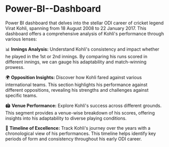 # Power-BI--Dashboard

 Power BI dashboard that delves into the stellar ODI career of cricket legend Virat Kohli, spanning from 18 August 2008 to 22 January 2017. This dashboard offers a comprehensive analysis of Kohli's performance through various lenses:

📊 **Innings Analysis:** Understand Kohli's consistency and impact whether he played in the 1st or 2nd innings. By comparing his runs scored in different innings, we can gauge his adaptability and match-winning prowess.


🌍 **Opposition Insights:** Discover how Kohli fared against various international teams. This section highlights his performance against different oppositions, revealing his strengths and challenges against specific teams.


🏟️ **Venue Performance:** Explore Kohli's success across different grounds. This segment provides a venue-wise breakdown of his scores, offering insights into his adaptability to diverse playing conditions.


📅 **Timeline of Excellence:** Track Kohli's journey over the years with a chronological view of his performances. This timeline helps identify key periods of form and consistency throughout his early ODI career.
